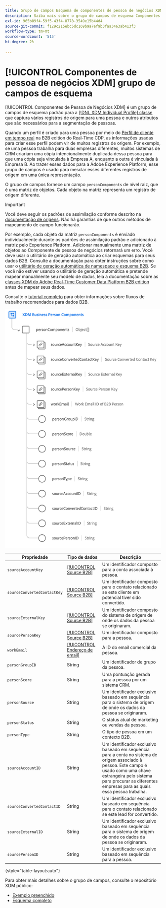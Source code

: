 ```yaml
---
title: Grupo de campos Esquema de componentes de pessoa de negócios XDM
description: Saiba mais sobre o grupo de campos de esquema Componentes de pessoas de negócios XDM.
exl-id: 965b89f4-59f5-43f4-8778-3549e15b44d4
source-git-commit: f129c215ebc5dc169b9a7ef9b3faa3463ab413f3
workflow-type: tm+mt
source-wordcount: '515'
ht-degree: 2%

---
```


# [!UICONTROL Componentes de pessoa de negócios XDM] grupo de campos de esquema

[!UICONTROL Componentes de Pessoa de Negócios XDM] é um grupo de campos de esquema padrão para a [[!DNL XDM Individual Profile] classe](../../classes/individual-profile.md) que captura vários registros de origem para uma pessoa e outros atributos que são necessários para a segmentação de pessoas.

Quando um perfil é criado para uma pessoa por meio do [Perfil de cliente em tempo real](../../../profile/home.md) na B2B edition do Real-Time CDP, as informações usadas para criar esse perfil podem vir de muitos registros de origem. Por exemplo, se uma pessoa trabalha para duas empresas diferentes, muitos sistemas de CRM criariam uma cópia intencionalmente duplicada dessa pessoa para que uma cópia seja vinculada à Empresa A, enquanto a outra é vinculada à Empresa B. Ao trazer esses dados para a Adobe Experience Platform, esse grupo de campos é usado para mesclar esses diferentes registros de origem em uma única representação.

O grupo de campos fornece um campo `personComponents` de nível raiz, que é uma matriz de objetos. Cada objeto na matriz representa um registro de origem diferente.

>[!IMPORTANT]
>
>Você deve seguir os padrões de assimilação conforme descrito na [documentação de origens](../../../rtcdp/sources/b2b.md). Não há garantias de que outros métodos de mapeamento de campo funcionarão.
>
>Por exemplo, cada objeto da matriz `personComponents` é enviado individualmente durante os padrões de assimilação padrão e adicionado à matriz pelo Experience Platform. Adicionar manualmente uma matriz de objetos ao Componente de pessoa de negócios retornará um erro.
>Você deve usar o utilitário de geração automática ao criar esquemas para seus dados B2B. Consulte a documentação para obter instruções sobre como usar o [utilitário de geração automática de namespace e esquema B2B](../../../sources/connectors/adobe-applications/marketo/marketo-namespaces.md). Se você não estiver usando o utilitário de geração automática e pretende mapear manualmente seu modelo de dados, leia a documentação sobre as [classes XDM do Adobe Real-Time Customer Data Platform B2B edition](../../../rtcdp/schemas/b2b.md) antes de mapear seus dados.
>
>Consulte o [tutorial completo](../../../rtcdp/b2b-tutorial.md) para obter informações sobre fluxos de trabalho recomendados para dados B2B.

![](../../images/field-groups/business-person-components.png)

| Propriedade | Tipo de dados | Descrição |
| --- | --- | --- |
| `sourceAccountKey` | [[!UICONTROL Source B2B]](../../data-types/b2b-source.md) | Um identificador composto para a conta associada à pessoa. |
| `sourceConvertedContactKey` | [[!UICONTROL Source B2B]](../../data-types/b2b-source.md) | Um identificador composto para o contato relacionado se este cliente em potencial tiver sido convertido. |
| `sourceExternalKey` | [[!UICONTROL Source B2B]](../../data-types/b2b-source.md) | Um identificador composto do sistema de origem de onde os dados da pessoa se originaram. |
| `sourcePersonKey` | [[!UICONTROL Source B2B]](../../data-types/b2b-source.md) | Um identificador composto para a pessoa. |
| `workEmail` | [[!UICONTROL Endereço de email]](../../data-types/b2b-source.md) | A ID do email comercial da pessoa. |
| `personGroupID` | String | Um identificador de grupo da pessoa. |
| `personScore` | String | Uma pontuação gerada para a pessoa por um sistema CRM. |
| `personSource` | String | Um identificador exclusivo baseado em sequência para o sistema de origem de onde os dados da pessoa se originaram. |
| `personStatus` | String | O status atual de marketing ou vendas da pessoa. |
| `personType` | String | O tipo de pessoa em um contexto B2B. |
| `sourceAccountID` | String | Um identificador exclusivo baseado em sequência para a conta no sistema de origem associado à pessoa. Este campo é usado como uma chave estrangeira pelo sistema para procurar as diferentes empresas para as quais essa pessoa trabalha. |
| `sourceConvertedContactID` | String | Um identificador exclusivo baseado em sequência para o contato relacionado se este lead for convertido. |
| `sourceExternalID` | String | Um identificador exclusivo baseado em sequência para o sistema de origem de onde os dados da pessoa se originaram. |
| `sourcePersonID` | String | Um identificador exclusivo baseado em sequência para a pessoa. |

{style="table-layout:auto"}

Para obter mais detalhes sobre o grupo de campos, consulte o repositório XDM público:

* [Exemplo preenchido](https://github.com/adobe/xdm/blob/master/components/fieldgroups/profile/b2b-person-components.example.1.json)
* [Esquema completo](https://github.com/adobe/xdm/blob/master/components/fieldgroups/profile/b2b-person-components.schema.json)
